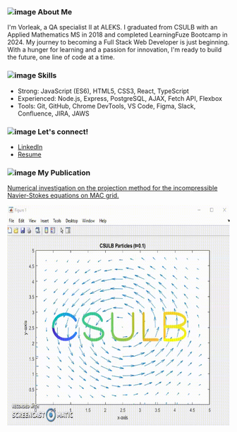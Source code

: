 ### <img src="https://github.com/vorleakyek/vorleakyek/assets/76607726/71648c5a-b478-4be7-b24d-3696eca23623" alt="image" width="50" height="50"> About Me 

I'm Vorleak, a QA specialist II at ALEKS. I graduated from CSULB with an Applied Mathematics MS in 2018 and completed LearningFuze Bootcamp in 2024. My journey to becoming a Full Stack Web Developer is just beginning. With a hunger for learning and a passion for innovation, I'm ready to build the future, one line of code at a time.


### <img src="https://github.com/vorleakyek/vorleakyek/assets/76607726/d2cc3620-9c7f-4648-9782-803514baf8c3" alt="image" width="50" height="50"> Skills 
- Strong: JavaScript (ES6), HTML5, CSS3, React, TypeScript
- Experienced: Node.js, Express, PostgreSQL, AJAX, Fetch API, Flexbox
- Tools: Git, GitHub, Chrome DevTools, VS Code, Figma, Slack, Confluence, JIRA, JAWS

### <img src="https://github.com/vorleakyek/vorleakyek/assets/76607726/46810d36-afa1-4c5d-9e99-c1ec6f9c892a" alt="image" width="50" height="50"> Let's connect!  
- [LinkedIn](https://www.linkedin.com/in/vorleakyek/)
- [Resume](https://drive.google.com/file/d/1PG4UjoR8rhylpi8HXuIZoa7W0-f25_0E/view?usp=sharing)
  
### <img src="https://github.com/vorleakyek/vorleakyek/assets/76607726/3ad05b2a-d767-4e7c-b0f5-4ee7a11bb042" alt="image" width="50" height="50"> My Publication
[Numerical investigation on the projection method for the incompressible Navier-Stokes equations on MAC grid.](https://gradmath.org/wp-content/uploads/2020/10/Vorleak-Yek-GJM-2018.pdf)


<img src="CSULB_Particles.gif" alt="image" width="700" height="500">
